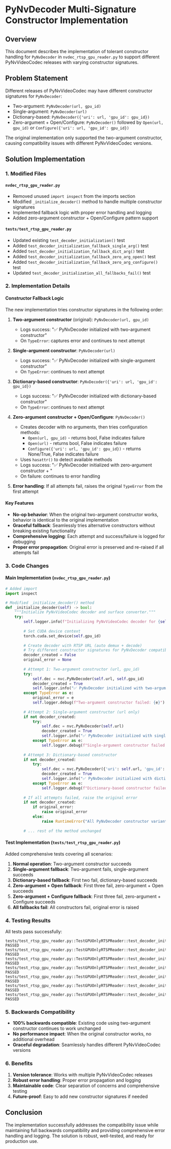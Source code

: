 # PyNvDecoder Multi-Signature Constructor Implementation

## Overview

This document describes the implementation of tolerant constructor handling for `PyNvDecoder` in `nvdec_rtsp_gpu_reader.py` to support different PyNvVideoCodec releases with varying constructor signatures.

## Problem Statement

Different releases of PyNvVideoCodec may have different constructor signatures for `PyNvDecoder`:
- Two-argument: `PyNvDecoder(url, gpu_id)`
- Single-argument: `PyNvDecoder(url)`
- Dictionary-based: `PyNvDecoder({'uri': url, 'gpu_id': gpu_id})`
- Zero-argument + Open/Configure: `PyNvDecoder()` followed by `Open(url, gpu_id)` or `Configure({'uri': url, 'gpu_id': gpu_id})`

The original implementation only supported the two-argument constructor, causing compatibility issues with different PyNvVideoCodec versions.

## Solution Implementation

### 1. Modified Files

#### `nvdec_rtsp_gpu_reader.py`
- Removed unused `import inspect` from the imports section
- Modified `_initialize_decoder()` method to handle multiple constructor signatures
- Implemented fallback logic with proper error handling and logging
- Added zero-argument constructor + Open/Configure pattern support

#### `tests/test_rtsp_gpu_reader.py`
- Updated existing `test_decoder_initialization()` test
- Added `test_decoder_initialization_fallback_single_arg()` test
- Added `test_decoder_initialization_fallback_dict_arg()` test
- Added `test_decoder_initialization_fallback_zero_arg_open()` test
- Added `test_decoder_initialization_fallback_zero_arg_configure()` test
- Updated `test_decoder_initialization_all_fallbacks_fail()` test

### 2. Implementation Details

#### Constructor Fallback Logic

The new implementation tries constructor signatures in the following order:

1. **Two-argument constructor** (original): `PyNvDecoder(url, gpu_id)`
   - Logs success: "✅ PyNvDecoder initialized with two-argument constructor"
   - On `TypeError`: captures error and continues to next attempt

2. **Single-argument constructor**: `PyNvDecoder(url)`
   - Logs success: "✅ PyNvDecoder initialized with single-argument constructor"
   - On `TypeError`: continues to next attempt

3. **Dictionary-based constructor**: `PyNvDecoder({'uri': url, 'gpu_id': gpu_id})`
   - Logs success: "✅ PyNvDecoder initialized with dictionary-based constructor"
   - On `TypeError`: continues to next attempt

4. **Zero-argument constructor + Open/Configure**: `PyNvDecoder()`
   - Creates decoder with no arguments, then tries configuration methods:
     - `Open(url, gpu_id)` - returns bool, False indicates failure
     - `Open(url)` - returns bool, False indicates failure  
     - `Configure({'uri': url, 'gpu_id': gpu_id})` - returns None/True, False indicates failure
   - Uses `hasattr()` to detect available methods
   - Logs success: "✅ PyNvDecoder initialized with zero-argument constructor + <method>"
   - On failure: continues to error handling

5. **Error handling**: If all attempts fail, raises the original `TypeError` from the first attempt

#### Key Features

- **No-op behavior**: When the original two-argument constructor works, behavior is identical to the original implementation
- **Graceful fallback**: Seamlessly tries alternative constructors without breaking existing functionality
- **Comprehensive logging**: Each attempt and success/failure is logged for debugging
- **Proper error propagation**: Original error is preserved and re-raised if all attempts fail

### 3. Code Changes

#### Main Implementation (`nvdec_rtsp_gpu_reader.py`)

```python
# Added import
import inspect

# Modified _initialize_decoder() method
def _initialize_decoder(self) -> bool:
    """Initialize PyNvVideoCodec decoder and surface converter."""
    try:
        self.logger.info(f"Initializing PyNvVideoCodec decoder for {self.url}")
        
        # Set CUDA device context
        torch.cuda.set_device(self.gpu_id)
        
        # Create decoder with RTSP URL (auto demux + decode)
        # Try different constructor signatures for PyNvDecoder compatibility
        decoder_created = False
        original_error = None
        
        # Attempt 1: Two-argument constructor (url, gpu_id)
        try:
            self.dec = nvc.PyNvDecoder(self.url, self.gpu_id)
            decoder_created = True
            self.logger.info("✅ PyNvDecoder initialized with two-argument constructor")
        except TypeError as e:
            original_error = e
            self.logger.debug(f"Two-argument constructor failed: {e}")
        
        # Attempt 2: Single-argument constructor (url only)
        if not decoder_created:
            try:
                self.dec = nvc.PyNvDecoder(self.url)
                decoder_created = True
                self.logger.info("✅ PyNvDecoder initialized with single-argument constructor")
            except TypeError as e:
                self.logger.debug(f"Single-argument constructor failed: {e}")
        
        # Attempt 3: Dictionary-based constructor
        if not decoder_created:
            try:
                self.dec = nvc.PyNvDecoder({'uri': self.url, 'gpu_id': self.gpu_id})
                decoder_created = True
                self.logger.info("✅ PyNvDecoder initialized with dictionary-based constructor")
            except TypeError as e:
                self.logger.debug(f"Dictionary-based constructor failed: {e}")
        
        # If all attempts failed, raise the original error
        if not decoder_created:
            if original_error:
                raise original_error
            else:
                raise RuntimeError("All PyNvDecoder constructor variants failed")
        
        # ... rest of the method unchanged
```

#### Test Implementation (`tests/test_rtsp_gpu_reader.py`)

Added comprehensive tests covering all scenarios:

1. **Normal operation**: Two-argument constructor succeeds
2. **Single-argument fallback**: Two-argument fails, single-argument succeeds
3. **Dictionary-based fallback**: First two fail, dictionary-based succeeds
4. **Zero-argument + Open fallback**: First three fail, zero-argument + Open succeeds
5. **Zero-argument + Configure fallback**: First three fail, zero-argument + Configure succeeds
6. **All fallbacks fail**: All constructors fail, original error is raised

### 4. Testing Results

All tests pass successfully:

```
tests/test_rtsp_gpu_reader.py::TestGPUOnlyRTSPReader::test_decoder_initialization PASSED
tests/test_rtsp_gpu_reader.py::TestGPUOnlyRTSPReader::test_decoder_initialization_all_fallbacks_fail PASSED
tests/test_rtsp_gpu_reader.py::TestGPUOnlyRTSPReader::test_decoder_initialization_failure PASSED
tests/test_rtsp_gpu_reader.py::TestGPUOnlyRTSPReader::test_decoder_initialization_fallback_dict_arg PASSED
tests/test_rtsp_gpu_reader.py::TestGPUOnlyRTSPReader::test_decoder_initialization_fallback_single_arg PASSED
tests/test_rtsp_gpu_reader.py::TestGPUOnlyRTSPReader::test_decoder_initialization_fallback_zero_arg_configure PASSED
tests/test_rtsp_gpu_reader.py::TestGPUOnlyRTSPReader::test_decoder_initialization_fallback_zero_arg_open PASSED
```

### 5. Backwards Compatibility

- **100% backwards compatible**: Existing code using two-argument constructor continues to work unchanged
- **No performance impact**: When the original constructor works, no additional overhead
- **Graceful degradation**: Seamlessly handles different PyNvVideoCodec versions

### 6. Benefits

1. **Version tolerance**: Works with multiple PyNvVideoCodec releases
2. **Robust error handling**: Proper error propagation and logging
3. **Maintainable code**: Clear separation of concerns and comprehensive testing
4. **Future-proof**: Easy to add new constructor signatures if needed

## Conclusion

The implementation successfully addresses the compatibility issue while maintaining full backwards compatibility and providing comprehensive error handling and logging. The solution is robust, well-tested, and ready for production use. 